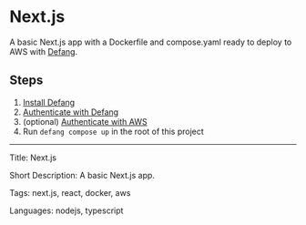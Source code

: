 # Next.js

A basic Next.js app with a Dockerfile and compose.yaml ready to deploy to AWS with [Defang](https://defang.io).

## Steps

1. [Install Defang](https://docs.defang.io/docs/getting-started/installing)
2. [Authenticate with Defang](https://docs.defang.io/docs/getting-started/authenticating)
3. (optional) [Authenticate with AWS](https://docs.aws.amazon.com/cli/latest/userguide/cli-chap-configure.html)
4. Run `defang compose up` in the root of this project

---

Title: Next.js

Short Description: A basic Next.js app.

Tags: next.js, react, docker, aws

Languages: nodejs, typescript